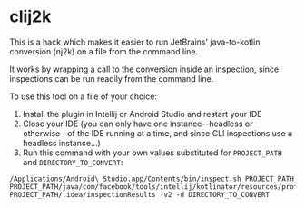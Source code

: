 # clij2k

This is a hack which makes it easier to run JetBrains' java-to-kotlin conversion (nj2k) on a file from the command line.

It works by wrapping a call to the conversion inside an inspection, since inspections can be run readily from the command line.

To use this tool on a file of your choice:
1. Install the plugin in Intellij or Android Studio and restart your IDE
2. Close your IDE (you can only have one instance--headless or otherwise--of the IDE running at a time, and since CLI inspections use a headless instance...)
3. Run this command with your own values substituted for `PROJECT_PATH` and `DIRECTORY_TO_CONVERT`: 
``` 
/Applications/Android\ Studio.app/Contents/bin/inspect.sh PROJECT_PATH PROJECT_PATH/java/com/facebook/tools/intellij/kotlinator/resources/profiles/Kotlinator_Inspection_Profile.xml PROJECT_PATH/.idea/inspectionResults -v2 -d DIRECTORY_TO_CONVERT 
```

